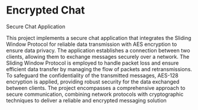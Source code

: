 # Encrypted Chat

Secure Chat Application

This project implements a secure chat application that integrates the Sliding Window Protocol for reliable data transmission with AES encryption to ensure data privacy. The application establishes a connection between two clients, allowing them to exchange messages securely over a network. The Sliding Window Protocol is employed to handle packet loss and ensure efficient data transfer by managing the flow of packets and retransmissions. To safeguard the confidentiality of the transmitted messages, AES-128 encryption is applied, providing robust security for the data exchanged between clients. The project encompasses a comprehensive approach to secure communication, combining network protocols with cryptographic techniques to deliver a reliable and encrypted messaging solution
